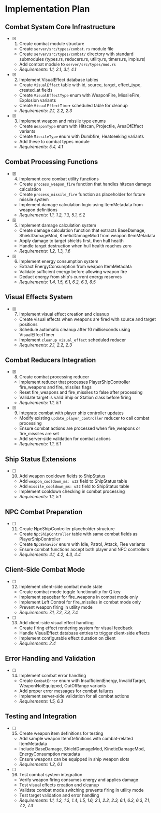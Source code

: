 # Implementation Plan

## Combat System Core Infrastructure

- [x] 1. Create combat module structure

  - Create `server/src/types/combat.rs` module file
  - Create `server/src/types/combat/` directory with standard submodules (types.rs, reducers.rs, utility.rs, timers.rs, impls.rs)
  - Add combat module to `server/src/types/mod.rs`
  - _Requirements: 1.1, 2.1, 3.1, 4.1_

- [x] 2. Implement VisualEffect database tables

  - Create `VisualEffect` table with id, source, target, effect_type, created_at fields
  - Create `VisualEffectType` enum with WeaponFire, MissileFire, Explosion variants
  - Create `VisualEffectTimer` scheduled table for cleanup
  - _Requirements: 2.1, 2.2, 2.3_

- [x] 3. Implement weapon and missile type enums

  - Create `WeaponType` enum with Hitscan, Projectile, AreaOfEffect variants
  - Create `MissileType` enum with Dumbfire, Heatseeking variants
  - Add these to combat types module
  - _Requirements: 5.4, 4.1_

## Combat Processing Functions

- [x] 4. Implement core combat utility functions

  - Create `process_weapon_fire` function that handles hitscan damage calculation
  - Create `process_missile_fire` function as placeholder for future missile system
  - Implement damage calculation logic using ItemMetadata from weapon definitions
  - _Requirements: 1.1, 1.2, 1.3, 5.1, 5.2_

- [x] 5. Implement damage calculation system

  - Create damage calculation function that extracts BaseDamage, ShieldDamageMod, KineticDamageMod from weapon ItemMetadata
  - Apply damage to target shields first, then hull health
  - Handle target destruction when hull health reaches zero
  - _Requirements: 1.2, 1.3, 1.6_

- [x] 6. Implement energy consumption system

  - Extract EnergyConsumption from weapon ItemMetadata
  - Validate sufficient energy before allowing weapon fire
  - Deduct energy from ship's current energy reserves
  - _Requirements: 1.4, 1.5, 6.1, 6.2, 6.3, 6.5_

## Visual Effects System

- [x] 7. Implement visual effect creation and cleanup

  - Create visual effects when weapons are fired with source and target positions
  - Schedule automatic cleanup after 10 milliseconds using VisualEffectTimer
  - Implement `cleanup_visual_effect` scheduled reducer
  - _Requirements: 2.1, 2.2, 2.3_

## Combat Reducers Integration

- [x] 8. Create combat processing reducer

  - Implement reducer that processes PlayerShipController fire_weapons and fire_missiles flags
  - Reset fire_weapons and fire_missiles to false after processing
  - Validate target is valid Ship or Station class before firing
  - _Requirements: 1.1, 5.1_

- [x] 9. Integrate combat with player ship controller updates
  - Modify existing `update_player_controller` reducer to call combat processing
  - Ensure combat actions are processed when fire_weapons or fire_missiles are set
  - Add server-side validation for combat actions
  - _Requirements: 1.1, 5.1_

## Ship Status Extensions

- [ ] 10. Add weapon cooldown fields to ShipStatus
  - Add `weapon_cooldown_ms: u32` field to ShipStatus table
  - Add `missile_cooldown_ms: u32` field to ShipStatus table
  - Implement cooldown checking in combat processing
  - _Requirements: 1.1, 5.1_

## NPC Combat Preparation

- [ ] 11. Create NpcShipController placeholder structure
  - Create `NpcShipController` table with same combat fields as PlayerShipController
  - Create `NpcBehavior` enum with Idle, Patrol, Attack, Flee variants
  - Ensure combat functions accept both player and NPC controllers
  - _Requirements: 4.1, 4.2, 4.3, 4.4_

## Client-Side Combat Mode

- [ ] 12. Implement client-side combat mode state

  - Create combat mode toggle functionality for Q key
  - Implement spacebar for fire_weapons in combat mode only
  - Implement Left Control for fire_missiles in combat mode only
  - Prevent weapon firing in utility mode
  - _Requirements: 7.1, 7.2, 7.3, 7.4_

- [ ] 13. Add client-side visual effect handling
  - Create firing effect rendering system for visual feedback
  - Handle VisualEffect database entries to trigger client-side effects
  - Implement configurable effect duration on client
  - _Requirements: 2.4_

## Error Handling and Validation

- [ ] 14. Implement combat error handling
  - Create `CombatError` enum with InsufficientEnergy, InvalidTarget, WeaponNotEquipped, OutOfRange variants
  - Add proper error messages for combat failures
  - Implement server-side validation for all combat actions
  - _Requirements: 1.5, 6.3_

## Testing and Integration

- [ ] 15. Create weapon item definitions for testing

  - Add sample weapon ItemDefinitions with combat-related ItemMetadata
  - Include BaseDamage, ShieldDamageMod, KineticDamageMod, EnergyConsumption metadata
  - Ensure weapons can be equipped in ship weapon slots
  - _Requirements: 1.2, 6.1_

- [ ] 16. Test combat system integration
  - Verify weapon firing consumes energy and applies damage
  - Test visual effects creation and cleanup
  - Validate combat mode switching prevents firing in utility mode
  - Test target validation and error handling
  - _Requirements: 1.1, 1.2, 1.3, 1.4, 1.5, 1.6, 2.1, 2.2, 2.3, 6.1, 6.2, 6.3, 7.1, 7.2, 7.3_
